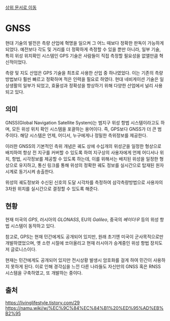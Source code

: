[상위 문서로 이동](../../README.md)

# GNSS

현대 기술의 발전은 측량 산업에 혁명을 일으켜 그 어느 때보다 정확한 판독이 가능하게 되었다. 예전보다 각도 및 거리를 더 정확하게 측정할 수 있을 뿐만 아니라, 일부 기술, 특히 위성 위치확인 시스템인 GPS 기술은 사람들이 직접 측정할 필요성을 없앨만큼 혁신적이었다. 

측량 및 지도 산업은 GPS 기술을 최초로 사용한 산업 중 하나였었다. 이는 기존의 측량 방법보다 훨씬 빠르고 정확하며 적은 인력을 필요로 하였다. 현대 네비게이션 기술은 일상생활의 일부가 되었고, 효율성과 정확성을 향상하기 위해 다양한 산업에서 널리 사용되고 있다.

## 의미

GNSS(Global Navigation Satellite System)는 범지구 위성 항법 시스템이라고도 하며, 모든 위성 위치 확인 시스템을 포괄하는 용어이다. 즉, GPS보다 GNSS가 더 큰 범주이다. 해당 시스템은 언제, 어디서, 누구에게나 정밀한 측위정보를 제공한다.

이러한 GNSS의 기본적인 측위 개념은 궤도 상에 수십개의 위성군을 일정한 형상으로 배치하여 항상 전 지구를 커버할 수 있도록 하여 지구상의 사용자에게 언제 어디서나 위치, 항법, 시각정보를 제공할 수 있도록 하는데, 이를 위해서는 배치된 위성을 일정한 형상으로 유지하고, 통신 링크를 통해 위성의 정확한 궤도 정보를 실시간으로 탑재된 원자시계로 동기시켜 송출한다.

위성의 궤도정보와 수신된 신호의 도달 시각차를 측정하여 삼각측량방법으로 사용자의 3차원 위치를 실시간으로 결정할 수 있도록 해준다.

## 현황

현재 미국의 *GPS*, 러시아의 *GLONASS*, EU의 *Galileo*, 중국의 *베이더우* 등의 위성 항법 시스템이 동작하고 있다. 

참고로, GPS는 현재 민간에게도 공개되어 있지만, 원래 초기엔 미국이 군사목적으로만 개발하였었으며, 옛 소련 시절에 쏘아올리고 현재 러시아가 승계중인 위성 항법 장치도 저 글로니스이다.

현재는 민간에게도 공개되어 있지만 전시상황 발생시 암호화를 걸게 하여 민간이 사용하지 못하게 된다. 이로 인해 경각심을 느낀 다른 나라들도 자신만의 GNSS 혹은 RNSS 시스템을 구축하였고, 또 개발하는 중이다.

## 출처
https://livinglifestyle.tistory.com/29
https://namu.wiki/w/%EC%9C%84%EC%84%B1%20%ED%95%AD%EB%B2%95